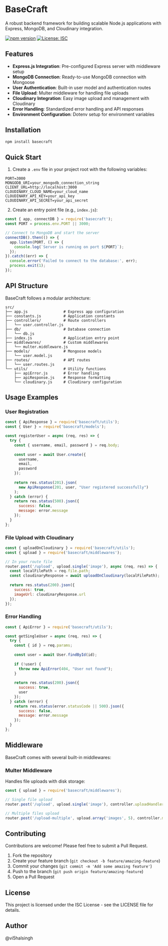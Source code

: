 # BaseCraft

A robust backend framework for building scalable Node.js applications with Express, MongoDB, and Cloudinary integration.

[![npm version](https://img.shields.io/npm/v/basecraft.svg)](https://www.npmjs.com/package/basecraft)
[![License: ISC](https://img.shields.io/badge/License-ISC-blue.svg)](https://opensource.org/licenses/ISC)

## Features

- **Express.js Integration**: Pre-configured Express server with middleware setup
- **MongoDB Connection**: Ready-to-use MongoDB connection with Mongoose
- **User Authentication**: Built-in user model and authentication routes
- **File Upload**: Multer middleware for handling file uploads
- **Cloudinary Integration**: Easy image upload and management with Cloudinary
- **Error Handling**: Standardized error handling and API responses
- **Environment Configuration**: Dotenv setup for environment variables

## Installation

```bash
npm install basecraft
```

## Quick Start

1. Create a `.env` file in your project root with the following variables:

```
PORT=3000
MONGODB_URI=your_mongodb_connection_string
CLIENT_URL=http://localhost:3000
CLOUDINARY_CLOUD_NAME=your_cloud_name
CLOUDINARY_API_KEY=your_api_key
CLOUDINARY_API_SECRET=your_api_secret
```

2. Create an entry point file (e.g., `index.js`):

```javascript
const { app, connectDB } = require('basecraft');
const PORT = process.env.PORT || 3000;

// Connect to MongoDB and start the server
connectDB().then(() => {
  app.listen(PORT, () => {
    console.log(`Server is running on port ${PORT}`);
  });
}).catch((err) => {
  console.error('Failed to connect to the database:', err);
  process.exit(1);
});
```

## API Structure

BaseCraft follows a modular architecture:

```
src/
├── app.js                # Express app configuration
├── constants.js          # Application constants
├── controllers/          # Route controllers
│   └── user.controller.js
├── db/                   # Database connection
│   └── db.js
├── index.js              # Application entry point
├── middlewares/          # Custom middlewares
│   └── multer.middleware.js
├── models/               # Mongoose models
│   └── user.model.js
├── routes/               # API routes
│   └── user.routes.js
└── utils/                # Utility functions
    ├── apiError.js       # Error handling
    ├── apiResponse.js    # Response formatting
    └── cloudinary.js     # Cloudinary configuration
```

## Usage Examples

### User Registration

```javascript
const { ApiResponse } = require('basecraft/utils');
const { User } = require('basecraft/models');

const registerUser = async (req, res) => {
  try {
    const { username, email, password } = req.body;
    
    const user = await User.create({
      username,
      email,
      password
    });
    
    return res.status(201).json(
      new ApiResponse(201, user, "User registered successfully")
    );
  } catch (error) {
    return res.status(500).json({
      success: false,
      message: error.message
    });
  }
};
```

### File Upload with Cloudinary

```javascript
const { uploadOnCloudinary } = require('basecraft/utils');
const { upload } = require('basecraft/middlewares');

// In your route file
router.post('/upload', upload.single('image'), async (req, res) => {
  const localFilePath = req.file.path;
  const cloudinaryResponse = await uploadOnCloudinary(localFilePath);
  
  return res.status(200).json({
    success: true,
    imageUrl: cloudinaryResponse.url
  });
});
```

### Error Handling

```javascript
const { ApiError } = require('basecraft/utils');

const getSingleUser = async (req, res) => {
  try {
    const { id } = req.params;
    
    const user = await User.findById(id);
    
    if (!user) {
      throw new ApiError(404, "User not found");
    }
    
    return res.status(200).json({
      success: true,
      user
    });
  } catch (error) {
    return res.status(error.statusCode || 500).json({
      success: false,
      message: error.message
    });
  }
};
```

## Middleware

BaseCraft comes with several built-in middlewares:

### Multer Middleware

Handles file uploads with disk storage:

```javascript
const { upload } = require('basecraft/middlewares');

// Single file upload
router.post('/upload', upload.single('image'), controller.uploadHandler);

// Multiple files upload
router.post('/upload-multiple', upload.array('images', 5), controller.multiUploadHandler);
```

## Contributing

Contributions are welcome! Please feel free to submit a Pull Request.

1. Fork the repository
2. Create your feature branch (`git checkout -b feature/amazing-feature`)
3. Commit your changes (`git commit -m 'Add some amazing feature'`)
4. Push to the branch (`git push origin feature/amazing-feature`)
5. Open a Pull Request

## License

This project is licensed under the ISC License - see the LICENSE file for details.

## Author

@vi5halsingh